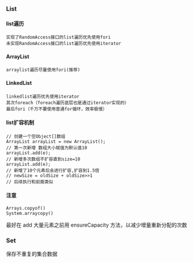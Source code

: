 ### List

#### list遍历
    实现了RandomAccess接口的list遍历优先使用fori
    未实现RandomAccess接口的list遍历优先使用iterator
#### ArrayList
    arraylist遍历尽量使用fori(推荐)
#### LinkedList
    linkedlist遍历优先使用iterator
    其次foreach（foreach遍历底层也是通过iterator实现的）
    最后fori（千万不要使用普通for循环，效率极慢）
    
#### list扩容机制
    // 创建一个空Object[]数组
    ArrayList arrayList = new ArrayList(); 
    // 第一次新增 数组大小赋值为默认值10
    arrayList.add(e); 
    // 新增多次数组不扩容直到size=10
    arrayList.add(e); 
    // 新增了10个元素后会进行扩容,扩容到1.5倍
    // newSize = oldSize + oldSize>>1
    // 后续执行和前面类似
    
#### 注意
    Arrays.copyof()
    System.arraycopy()
   最好在 add 大量元素之前用 ensureCapacity 方法，以减少增量重新分配的次数

### Set
   保存不重复的集合数据
   

